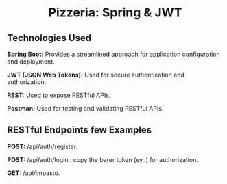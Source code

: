<h1 align="center" id="title">Pizzeria: Spring & JWT</h1>

<h2>Technologies Used</h2>
<p id="description"><b>Spring Boot:</b> Provides a streamlined approach for application configuration and deployment.</p>
<p id="description"><b>JWT (JSON Web Tokens):</b> Used for secure authentication and authorization.</p>
<p id="description"><b>REST:</b> Used to expose RESTful APIs.</p>
<p id="description"><b>Postman:</b> Used for testing and validating RESTful APIs.</p>

<h2>RESTful Endpoints few Examples</h2>
<p id="description"><b>POST:</b> /api/auth/register.</p>
<p id="description"><b>POST:</b> /api/auth/login : copy the barer token (ey..) for authorization.</p>
<p id="description"><b>GET:</b> /api/impasto.</p>
